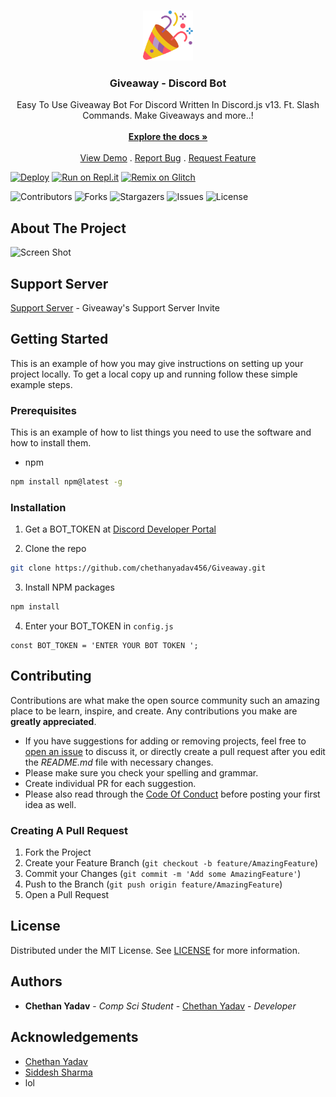 <br/>
<p align="center">
  <a href="https://github.com/chethanyadav456/Giveaway">
    <img src="./giveaway.png" alt="Logo" width="80" height="80">
  </a>

  <h3 align="center">Giveaway - Discord Bot</h3>

  <p align="center">
    Easy To Use Giveaway Bot For Discord Written In Discord.js v13. Ft. Slash Commands. Make Giveaways and more..!
    <br/>
    <br/>
    <a href="https://github.com/chethanyadav456/Giveaway"><strong>Explore the docs »</strong></a>
    <br/>
    <br/>
    <a href="https://github.com/chethanyadav456/Giveaway">View Demo</a>
    .
    <a href="https://github.com/chethanyadav456/Giveaway/issues">Report Bug</a>
    .
    <a href="https://github.com/chethanyadav456/Giveaway/issues">Request Feature</a>
  </p>
</p>

[![Deploy](https://www.herokucdn.com/deploy/button.svg)](https://heroku.com/deploy?template=https://github.com/chethanyadav456/Giveaway)
[![Run on Repl.it](https://repl.it/badge/github/chethanyadav456/Giveaway)](https://repl.it/github/chethanyadav456/Giveaway)
[![Remix on Glitch](https://cdn.glitch.com/2703baf2-b643-4da7-ab91-7ee2a2d00b5b%2Fremix-button.svg)](https://glitch.com/edit/#!/import/github/chethanyadav456/Giveaway)

![Contributors](https://img.shields.io/github/contributors/chethanyadav456/Giveaway?color=dark-green) ![Forks](https://img.shields.io/github/forks/chethanyadav456/Giveaway?style=social) ![Stargazers](https://img.shields.io/github/stars/chethanyadav456/Giveaway?style=social) ![Issues](https://img.shields.io/github/issues/chethanyadav456/Giveaway) ![License](https://img.shields.io/github/license/chethanyadav456/Giveaway) 

## About The Project

![Screen Shot](https://cdn.discordapp.com/attachments/835069459869466664/975968029785616454/unknown.png)

## Support Server
[Support Server](https://discord.gg/KCfmGuM27e) - Giveaway's Support Server Invite

## Getting Started

This is an example of how you may give instructions on setting up your project locally.
To get a local copy up and running follow these simple example steps.

### Prerequisites

This is an example of how to list things you need to use the software and how to install them.

* npm

```sh
npm install npm@latest -g
```

### Installation

1. Get a BOT_TOKEN  at [Discord Developer Portal](https://discord.com/developers/applications)

2. Clone the repo

```sh
git clone https://github.com/chethanyadav456/Giveaway.git
```

3. Install NPM packages

```sh
npm install
```

4. Enter your BOT_TOKEN in `config.js`

```JS
const BOT_TOKEN = 'ENTER YOUR BOT TOKEN ';
```

## Contributing

Contributions are what make the open source community such an amazing place to be learn, inspire, and create. Any contributions you make are **greatly appreciated**.
* If you have suggestions for adding or removing projects, feel free to [open an issue](https://github.com/chethanyadav456/Giveaway/issues/new) to discuss it, or directly create a pull request after you edit the *README.md* file with necessary changes.
* Please make sure you check your spelling and grammar.
* Create individual PR for each suggestion.
* Please also read through the [Code Of Conduct](https://github.com/chethanyadav456/Giveaway/blob/main/CODE_OF_CONDUCT.md) before posting your first idea as well.

### Creating A Pull Request

1. Fork the Project
2. Create your Feature Branch (`git checkout -b feature/AmazingFeature`)
3. Commit your Changes (`git commit -m 'Add some AmazingFeature'`)
4. Push to the Branch (`git push origin feature/AmazingFeature`)
5. Open a Pull Request

## License

Distributed under the MIT License. See [LICENSE](https://github.com/chethanyadav456/Giveaway/blob/main/LICENSE.md) for more information.

## Authors

* **Chethan Yadav** - *Comp Sci Student* - [Chethan Yadav](https://github.com/chethanyadav456/) - *Developer*

## Acknowledgements

* [Chethan Yadav](https://github.com/chethanyadav456/)
* [Siddesh Sharma](https://github.com/alivexd)
* lol
